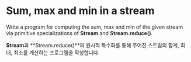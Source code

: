 # Sum, max and min in a stream

Write a program for computing the sum, max and min of the given stream via primitive specializations of **Stream** and **Stream.reduce()**.

**Stream**과 **Stream.reduce()**의 원시적 특수화를 통해 주어진 스트림의 합계, 최대, 최소를 계산하는 프로그램을 작성합니다.
